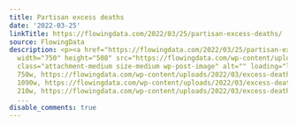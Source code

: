```yaml
---
title: Partisan excess deaths
date: '2022-03-25'
linkTitle: https://flowingdata.com/2022/03/25/partisan-excess-deaths/
source: FlowingData
description: <p><a href="https://flowingdata.com/2022/03/25/partisan-excess-deaths/"><img
  width="750" height="508" src="https://flowingdata.com/wp-content/uploads/2022/03/excess-deaths-750x508.png"
  class="attachment-medium size-medium wp-post-image" alt="" loading="lazy" srcset="https://flowingdata.com/wp-content/uploads/2022/03/excess-deaths-750x508.png
  750w, https://flowingdata.com/wp-content/uploads/2022/03/excess-deaths-1090x739.png
  1090w, https://flowingdata.com/wp-content/uploads/2022/03/excess-deaths-210x142.png
  210w, https://flowingdata.com/wp-content/uploads/2022/03/excess-deaths-768x520.png
  ...
disable_comments: true
---
```

<p><a href="https://flowingdata.com/2022/03/25/partisan-excess-deaths/"><img width="750" height="508" src="https://flowingdata.com/wp-content/uploads/2022/03/excess-deaths-750x508.png" class="attachment-medium size-medium wp-post-image" alt="" loading="lazy" srcset="https://flowingdata.com/wp-content/uploads/2022/03/excess-deaths-750x508.png 750w, https://flowingdata.com/wp-content/uploads/2022/03/excess-deaths-1090x739.png 1090w, https://flowingdata.com/wp-content/uploads/2022/03/excess-deaths-210x142.png 210w, https://flowingdata.com/wp-content/uploads/2022/03/excess-deaths-768x520.png ...